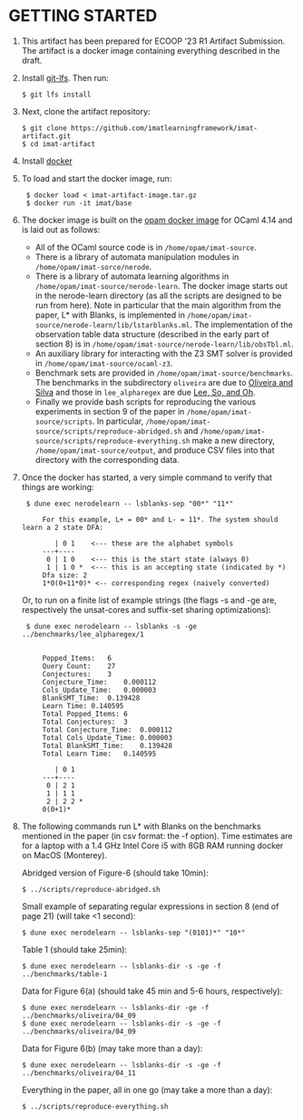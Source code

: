 GETTING STARTED
===============

1. This artifact has been prepared for ECOOP '23 R1 Artifact Submission.
   The artifact is a docker image containing everything described in the draft.

2.  Install [git-lfs](https://git-lfs.github.com). Then run:

        $ git lfs install

3.  Next, clone the artifact repository:

        $ git clone https://github.com/imatlearningframework/imat-artifact.git
        $ cd imat-artifact

4. Install [docker](https://docs.docker.com/)

5. To load and start the docker image, run:

        $ docker load < imat-artifact-image.tar.gz
        $ docker run -it imat/base

6. The docker image is built on the [opam docker image](https://hub.docker.com/r/ocaml/opam) for
   OCaml 4.14 and is laid out as follows:
    * All of the OCaml source code is in `/home/opam/imat-source`.
    * There is a library of automata manipulation modules in `/home/opam/imat-sorce/nerode`.
    * There is a library of automata learning algorithms in `/home/opam/imat-source/nerode-learn`.
      The docker image starts out in the nerode-learn directory (as all the
      scripts are designed to be run from here). Note in particular that the
      main algorithm from the paper, L* with Blanks, is implemented in
      `/home/opam/imat-source/nerode-learn/lib/lstarblanks.ml`.  The
      implementation of the observation table data structure (described in the
      early part of section 8) is in
      `/home/opam/imat-source/nerode-learn/lib/obsTbl.ml`.
    * An auxiliary library for interacting with the Z3 SMT solver is
      provided in `/home/opam/imat-source/ocaml-z3`.
    * Benchmark sets are provided in `/home/opam/imat-source/benchmarks`.
      The benchmarks in the subdirectory `oliveira` are due to
      [Oliveira and Silva](https://ieeexplore.ieee.org/document/712986) and
      those in `lee_alpharegex` are due [Lee, So, and Oh](https://dl.acm.org/doi/10.1145/2993236.2993244).
    * Finally we provide bash scripts for reproducing the various experiments in
      section 9 of the paper in `/home/opam/imat-source/scripts`. In particular,
      `/home/opam/imat-source/scripts/reproduce-abridged.sh` and
      `/home/opam/imat-source/scripts/reproduce-everything.sh` make a new
      directory, `/home/opam/imat-source/output`, and produce CSV files into
      that directory with the corresponding data.

7. Once the docker has started, a very simple command to verify that things are
   working:
    
        $ dune exec nerodelearn -- lsblanks-sep "00*" "11*"

            For this example, L+ = 00* and L- = 11*. The system should learn a 2 state DFA:

               | 0 1    <--- these are the alphabet symbols
            ---+----
             0 | 1 0    <--- this is the start state (always 0)
             1 | 1 0 *  <--- this is an accepting state (indicated by *)
            Dfa size: 2
            1*0(0+11*0)* <-- corresponding regex (naively converted)


    Or, to run on a finite list of example strings (the flags -s and -ge are,
    respectively the unsat-cores and suffix-set sharing optimizations):

        $ dune exec nerodelearn -- lsblanks -s -ge ../benchmarks/lee_alpharegex/1


            Popped_Items:	6
            Query Count:	27
            Conjectures:	3
            Conjecture_Time:	0.000112
            Cols_Update_Time:	0.000003
            BlankSMT_Time:	0.139428
            Learn Time:	0.140595
            Total Popped_Items:	6
            Total Conjectures:	3
            Total Conjecture_Time:	0.000112
            Total Cols_Update_Time:	0.000003
            Total BlankSMT_Time:	0.139428
            Total Learn Time:	0.140595
            
               | 0 1
            ---+----
             0 | 2 1
             1 | 1 1
             2 | 2 2 *
            0(0+1)*

8.  The following commands run L* with Blanks on the benchmarks mentioned in the
    paper (in csv format: the -f option). Time estimates are for a laptop with a
    1.4 GHz Intel Core i5 with 8GB RAM running docker on MacOS (Monterey).

    Abridged version of Figure-6 (should take 10min):

        $ ../scripts/reproduce-abridged.sh

    Small example of separating regular expressions in section 8 (end of page 21) (will take <1 second):

        $ dune exec nerodelearn -- lsblanks-sep "(0101)*" "10*"

    Table 1 (should take 25min):

        $ dune exec nerodelearn -- lsblanks-dir -s -ge -f ../benchmarks/table-1

    Data for Figure 6(a) (should take 45 min and 5-6 hours, respectively):

        $ dune exec nerodelearn -- lsblanks-dir -ge -f ../benchmarks/oliveira/04_09
        $ dune exec nerodelearn -- lsblanks-dir -s -ge -f ../benchmarks/oliveira/04_09

    Data for Figure 6(b) (may take more than a day):

        $ dune exec nerodelearn -- lsblanks-dir -s -ge -f ../benchmarks/oliveira/04_11

    Everything in the paper, all in one go (may take a more than a day):

        $ ../scripts/reproduce-everything.sh

